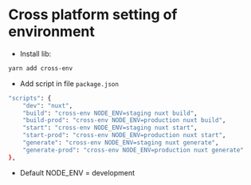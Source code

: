 # Cross platform setting of environment

- Install lib:

```bash
yarn add cross-env
```

- Add script in file `package.json`

```bash
"scripts": {
    "dev": "nuxt",
    "build": "cross-env NODE_ENV=staging nuxt build",
    "build-prod": "cross-env NODE_ENV=production nuxt build",
    "start": "cross-env NODE_ENV=staging nuxt start",
    "start-prod": "cross-env NODE_ENV=production nuxt start",
    "generate": "cross-env NODE_ENV=staging nuxt generate",
    "generate-prod": "cross-env NODE_ENV=production nuxt generate"
},
```

- Default NODE_ENV = development